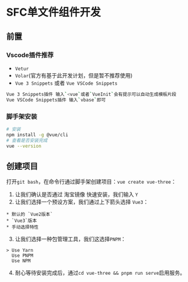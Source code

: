 # SFC单文件组件开发
## 前置
### Vscode插件推荐
* `Vetur`
* `Volar`(官方有基于此开发计划，但是暂不推荐使用)
* `Vue 3 Snippets` 或者 `Vue VSCode Snippets`
```bash
Vue 3 Snippets插件 输入`<vue`或者`VueInit`会有提示可以自动生成模板片段
Vue VSCode Snippets插件 输入`vbase`即可
```
### 脚手架安装
```bash
# 安装
npm install -g @vue/cli
# 查看是否安装完成
vue --version
```
## 创建项目
打开`git bash`，在命令行通过脚手架创建项目：`vue create vue-three`：
1. 让我们确认是否通过 淘宝镜像 快速安装，我们输入 `Y`
2. 让我们选择一个预设方案，我们通过上下箭头选择 `Vue3`：
```
* 默认的 `Vue2版本`
* `Vue3`版本
* 手动选择特性
```
3. 让我们选择一种包管理工具，我们这选择`PNPM`：
```
> Use Yarn
  Use PNPM
  Use NPM
```

4. 耐心等待安装完成后，通过`cd vue-three && pnpm run serve`启用服务。